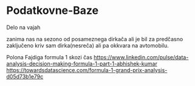 # Podatkovne-Baze
Delo na vajah

zanima nas na sezono od posameznega dirkača ali je bil za predčasno zaključeno kriv sam dirka(nesreča) ali pa okkvara na avtomobilu.

Polona Fajdiga
formula 1 skozi  čas
https://www.linkedin.com/pulse/data-analysis-decision-making-formula-1-part-1-abhishek-kumar
https://towardsdatascience.com/formula-1-grand-prix-analysis-d05d73b1e79c
